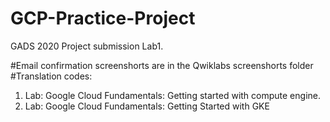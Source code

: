 # GCP-Practice-Project
GADS 2020 Project submission
Lab1. 


#Email confirmation screenshorts are in the Qwiklabs screenshorts folder
#Translation codes:
   1. Lab: Google Cloud Fundamentals: Getting started with compute engine.
   2. Lab: Google Cloud Fundamentals: Getting Started with GKE


